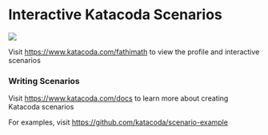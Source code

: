 # Interactive Katacoda Scenarios

[![](http://shields.katacoda.com/katacoda/fathimath/count.svg)](https://www.katacoda.com/fathimath "Get your profile on Katacoda.com")

Visit https://www.katacoda.com/fathimath to view the profile and interactive scenarios

### Writing Scenarios
Visit https://www.katacoda.com/docs to learn more about creating Katacoda scenarios

For examples, visit https://github.com/katacoda/scenario-example

